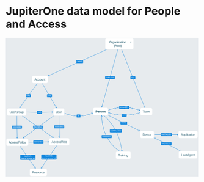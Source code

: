 # JupiterOne data model for People and Access

![data-model-people](../../assets/j1-data-model-people.png)
